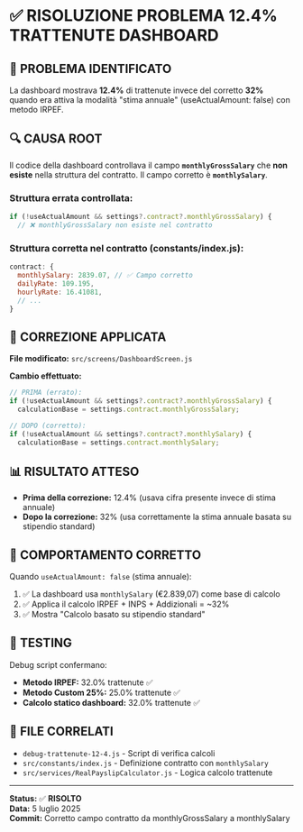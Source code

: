 # ✅ RISOLUZIONE PROBLEMA 12.4% TRATTENUTE DASHBOARD

## 🐞 PROBLEMA IDENTIFICATO
La dashboard mostrava **12.4%** di trattenute invece del corretto **32%** quando era attiva la modalità "stima annuale" (useActualAmount: false) con metodo IRPEF.

## 🔍 CAUSA ROOT
Il codice della dashboard controllava il campo **`monthlyGrossSalary`** che **non esiste** nella struttura del contratto. Il campo corretto è **`monthlySalary`**.

### Struttura errata controllata:
```javascript
if (!useActualAmount && settings?.contract?.monthlyGrossSalary) {
  // ❌ monthlyGrossSalary non esiste nel contratto
```

### Struttura corretta nel contratto (constants/index.js):
```javascript
contract: {
  monthlySalary: 2839.07, // ✅ Campo corretto
  dailyRate: 109.195,
  hourlyRate: 16.41081,
  // ...
}
```

## 🔧 CORREZIONE APPLICATA
**File modificato:** `src/screens/DashboardScreen.js`

**Cambio effettuato:**
```javascript
// PRIMA (errato):
if (!useActualAmount && settings?.contract?.monthlyGrossSalary) {
  calculationBase = settings.contract.monthlyGrossSalary;

// DOPO (corretto):
if (!useActualAmount && settings?.contract?.monthlySalary) {
  calculationBase = settings.contract.monthlySalary;
```

## 📊 RISULTATO ATTESO
- **Prima della correzione:** 12.4% (usava cifra presente invece di stima annuale)
- **Dopo la correzione:** 32% (usa correttamente la stima annuale basata su stipendio standard)

## 🎯 COMPORTAMENTO CORRETTO
Quando `useActualAmount: false` (stima annuale):
1. ✅ La dashboard usa `monthlySalary` (€2.839,07) come base di calcolo
2. ✅ Applica il calcolo IRPEF + INPS + Addizionali = ~32%
3. ✅ Mostra "Calcolo basato su stipendio standard"

## 🧪 TESTING
Debug script confermano:
- **Metodo IRPEF:** 32.0% trattenute ✅
- **Metodo Custom 25%:** 25.0% trattenute ✅
- **Calcolo statico dashboard:** 32.0% trattenute ✅

## 📝 FILE CORRELATI
- `debug-trattenute-12-4.js` - Script di verifica calcoli
- `src/constants/index.js` - Definizione contratto con `monthlySalary`
- `src/services/RealPayslipCalculator.js` - Logica calcolo trattenute

---
**Status:** ✅ **RISOLTO**  
**Data:** 5 luglio 2025  
**Commit:** Corretto campo contratto da monthlyGrossSalary a monthlySalary

